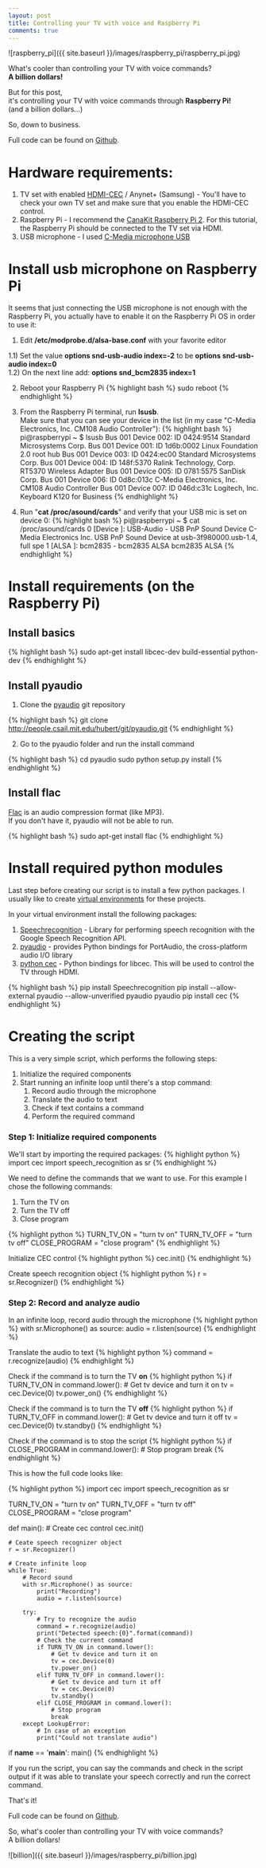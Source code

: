 ```yaml
---
layout: post
title: Controlling your TV with voice and Raspberry Pi
comments: true
---
```


![raspberry_pi]({{ site.baseurl }}/images/raspberry_pi/raspberry_pi.jpg)

What's cooler than controlling your TV with voice commands?<br/>
**A billion dollars!**

But for this post,<br/>
it's controlling your TV with voice commands through **Raspberry Pi!**<br/>
(and a billion dollars...)

So, down to business.

Full code can be found on [Github](https://github.com/kazuar/raspberrypi_voice_control).

# Hardware requirements:
1. TV set with enabled [HDMI-CEC](https://en.wikipedia.org/wiki/HDMI#CEC) / Anynet+ (Samsung) - You'll have to check your own TV set and make sure that you enable the HDMI-CEC control.
2. Raspberry Pi - I recommend the [CanaKit Raspberry Pi 2](http://www.amazon.com/gp/product/B00G1PNG54). For this tutorial, the Raspberry Pi should be connected to the TV set via HDMI.
3. USB microphone - I used [C-Media microphone USB](http://www.amazon.com/gp/product/B00IR8R7WQ) 

# Install usb microphone on Raspberry Pi

It seems that just connecting the USB microphone is not enough with the Raspberry Pi, you actually have to enable it on the Raspberry Pi OS in order to use it:

1) Edit **/etc/modprobe.d/alsa-base.conf** with your favorite editor 

1.1) Set the value **options snd-usb-audio index=-2** to be **options snd-usb-audio index=0**<br/>
1.2) On the next line add: **options snd_bcm2835 index=1**<br/>

2) Reboot your Raspberry Pi
{% highlight bash %}
sudo reboot
{% endhighlight %}

3) From the Raspberry Pi terminal, run **lsusb**.<br/> Make sure that you can see your device in the list (in my case "C-Media Electronics, Inc. CM108 Audio Controller"):
{% highlight bash %}
pi@raspberrypi ~ $ lsusb
Bus 001 Device 002: ID 0424:9514 Standard Microsystems Corp.
Bus 001 Device 001: ID 1d6b:0002 Linux Foundation 2.0 root hub
Bus 001 Device 003: ID 0424:ec00 Standard Microsystems Corp.
Bus 001 Device 004: ID 148f:5370 Ralink Technology, Corp. RT5370 Wireless Adapter
Bus 001 Device 005: ID 0781:5575 SanDisk Corp.
Bus 001 Device 006: ID 0d8c:013c C-Media Electronics, Inc. CM108 Audio Controller
Bus 001 Device 007: ID 046d:c31c Logitech, Inc. Keyboard K120 for Business
{% endhighlight %}
4) Run "**cat /proc/asound/cards**" and verify that your USB mic is set on device 0:
{% highlight bash %}
pi@raspberrypi ~ $ cat /proc/asound/cards
 0 [Device         ]: USB-Audio - USB PnP Sound Device
                      C-Media Electronics Inc. USB PnP Sound Device at usb-3f980000.usb-1.4, full spe
 1 [ALSA           ]: bcm2835 - bcm2835 ALSA
                      bcm2835 ALSA
{% endhighlight %}

# Install requirements (on the Raspberry Pi)

## Install basics 

{% highlight bash %}
sudo apt-get install libcec-dev build-essential python-dev
{% endhighlight %}

## Install pyaudio

1) Clone the [pyaudio](http://people.csail.mit.edu/hubert/git/pyaudio.git) git repository

{% highlight bash %}
git clone http://people.csail.mit.edu/hubert/git/pyaudio.git
{% endhighlight %}

2) Go to the pyaudio folder and run the install command

{% highlight bash %}
cd pyaudio
sudo python setup.py install
{% endhighlight %}

## Install flac

[Flac](https://en.wikipedia.org/wiki/FLAC) is an audio compression format (like MP3).<br/>
If you don't have it, pyaudio will not be able to run.

{% highlight bash %}
sudo apt-get install flac
{% endhighlight %}

# Install required python modules

Last step before creating our script is to install a few python packages.
I usually like to create [virtual environments](http://docs.python-guide.org/en/latest/dev/virtualenvs/) for these projects.

In your virtual environment install the following packages:

1. [Speechrecognition](https://pypi.python.org/pypi/SpeechRecognition/) - Library for performing speech recognition with the Google Speech Recognition API.
2. [pyaudio](https://people.csail.mit.edu/hubert/pyaudio/) - provides Python bindings for PortAudio, the cross-platform audio I/O library
3. [python cec](https://pypi.python.org/pypi/cec/0.2.3) - Python bindings for libcec. This will be used to control the TV through HDMI.

{% highlight bash %}
pip install Speechrecognition
pip install --allow-external pyaudio --allow-unverified pyaudio pyaudio
pip install cec
{% endhighlight %}

# Creating the script

This is a very simple script, which performs the following steps:

1. Initialize the required components
2. Start running an infinite loop until there's a stop command:
	1. Record audio through the microphone
	2. Translate the audio to text
	3. Check if text contains a command
	4. Perform the required command

### Step 1: Initialize required components

We'll start by importing the required packages:
{% highlight python %}
import cec
import speech_recognition as sr
{% endhighlight %}

We need to define the commands that we want to use. For this example I chose the following commands:

1. Turn the TV on
2. Turn the TV off
3. Close program

{% highlight python %}
TURN_TV_ON = "turn tv on"
TURN_TV_OFF = "turn tv off"
CLOSE_PROGRAM = "close program"
{% endhighlight %}

Initialize CEC control
{% highlight python %}
cec.init()
{% endhighlight %}

Create speech recognition object
{% highlight python %}
r = sr.Recognizer()
{% endhighlight %}

### Step 2: Record and analyze audio

In an infinite loop, record audio through the microphone
{% highlight python %}
with sr.Microphone() as source:
    audio = r.listen(source)
{% endhighlight %}

Translate the audio to text
{% highlight python %}
command = r.recognize(audio)
{% endhighlight %}

Check if the command is to turn the TV **on**
{% highlight python %}
if TURN_TV_ON in command.lower():
	# Get tv device and turn it on
    tv = cec.Device(0)
    tv.power_on()
{% endhighlight %}

Check if the command is to turn the TV **off**
{% highlight python %}
if TURN_TV_OFF in command.lower():
    # Get tv device and turn it off
    tv = cec.Device(0)
    tv.standby()
{% endhighlight %}

Check if the command is to stop the script
{% highlight python %}
if CLOSE_PROGRAM in command.lower():
    # Stop program
    break
{% endhighlight %}

This is how the full code looks like:

{% highlight python %}
import cec
import speech_recognition as sr

TURN_TV_ON = "turn tv on"
TURN_TV_OFF = "turn tv off"
CLOSE_PROGRAM = "close program"

def main():
    # Create cec control
    cec.init()

    # Ceate speech recognizer object
    r = sr.Recognizer()

    # Create infinite loop
    while True:
        # Record sound
        with sr.Microphone() as source:
            print("Recording")
            audio = r.listen(source)

        try:
            # Try to recognize the audio
            command = r.recognize(audio)
            print("Detected speech:{0}".format(command))
            # Check the current command
            if TURN_TV_ON in command.lower():
                # Get tv device and turn it on
                tv = cec.Device(0)
                tv.power_on()
            elif TURN_TV_OFF in command.lower():
                # Get tv device and turn it off
                tv = cec.Device(0)
                tv.standby()
            elif CLOSE_PROGRAM in command.lower():
                # Stop program
                break
        except LookupError:
            # In case of an exception
            print("Could not translate audio")

if __name__ == '__main__':
    main()
{% endhighlight %}

If you run the script, you can say the commands and check in the script output if it was able to translate your speech correctly and run the correct command.

That's it!

Full code can be found on [Github](https://github.com/kazuar/raspberrypi_voice_control).

So, what's cooler than controlling your TV with voice commands?<br/>
A billion dollars!

![billion]({{ site.baseurl }}/images/raspberry_pi/billion.jpg)
